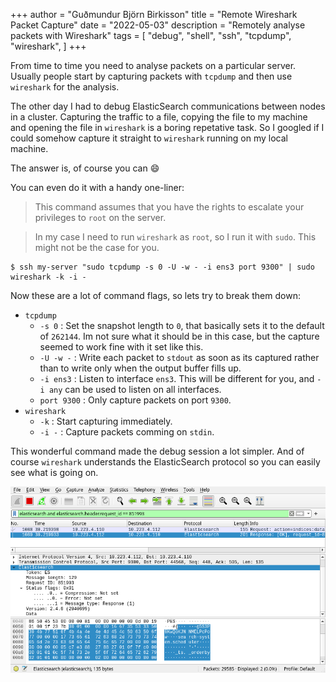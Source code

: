 +++
author = "Guðmundur Björn Birkisson"
title = "Remote Wireshark Packet Capture"
date = "2022-05-03"
description = "Remotely analyse packets with Wireshark"
tags = [
    "debug",
    "shell",
    "ssh",
    "tcpdump",
    "wireshark",
]
+++

From time to time you need to analyse packets on a particular server. Usually people start by capturing packets with `tcpdump` and then use `wireshark` for the analysis.

The other day I had to debug ElasticSearch communications between nodes in a cluster. Capturing the traffic to a file, copying the file to my machine and opening the file in `wireshark` is a boring repetative task. So I googled if I could somehow capture it straight to `wireshark` running on my local machine.

The answer is, of course you can :smile:

You can even do it with a handy one-liner:

> This command assumes that you have the rights to escalate your privileges to `root` on the server.

> In my case I need to run `wireshark` as `root`, so I run it with `sudo`. This might not be the case for you.

```console
$ ssh my-server "sudo tcpdump -s 0 -U -w - -i ens3 port 9300" | sudo wireshark -k -i -
```

Now these are a lot of command flags, so lets try to break them down:

- `tcpdump`
  - `-s 0` : Set the snapshot length to `0`, that basically sets it to the default of `262144`. Im not sure what it should be in this case, but the capture seemed to work fine with it set like this.
  - `-U -w -` : Write each packet to `stdout` as soon as its captured rather than to write only when the output buffer fills up.
  - `-i ens3` : Listen to interface `ens3`. This will be different for you, and `-i any` can be used to listen on all interfaces.
  - `port 9300` : Only capture packets on port `9300`.
- `wireshark`
  - `-k` : Start capturing immediately.
  - `-i -` : Capture packets comming on `stdin`.

This wonderful command made the debug session a lot simpler. And of course `wireshark` understands the ElasticSearch protocol so you can easily see what is going on.

![Wireshark](wireshark.webp)